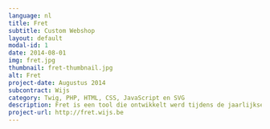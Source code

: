 ```yaml
---
language: nl
title: Fret
subtitle: Custom Webshop
layout: default
modal-id: 1
date: 2014-08-01
img: fret.jpg
thumbnail: fret-thumbnail.jpg
alt: Fret
project-date: Augustus 2014
subcontract: Wijs
category: Twig, PHP, HTML, CSS, JavaScript en SVG
description: Fret is een tool die ontwikkelt werd tijdens de jaarlijkse Hackaton van Wijs. Fret maakt het mogelijk voor de mede-werkers om een lunch te bestellen tegen de middag.
project-url: http://fret.wijs.be
---
```

